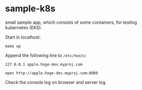 # sample-k8s
small sample app, which consists of some containers, for testing kubernetes (EKS).

Start in localhost:

```shell
make up
```

Append the following line to `/etc/hosts`:

```
127.0.0.1 apple.hoge-dev.myproj.com
```

```shell
open http://apple.hoge-dev.myproj.com:8080
```

Check the console log on browser and server log.
